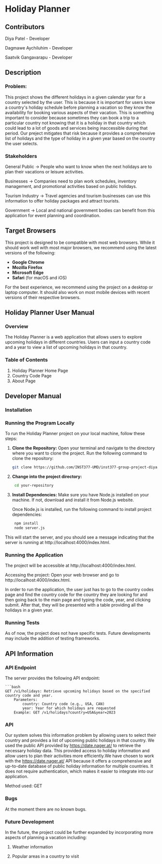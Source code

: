 # Holiday Planner
## Contributors
Diya Patel - Developer

Dagmawe Aychiluhim - Developer

Saatvik Gangavarapu - Developer

## Description
### Problem:
This project shows the different holidays in a given calendar year for a country selected by the user. 
This is because it is important for users know a country's holiday schedule before planning a vacation so they
know the availability for booking various aspects of their vacation. This is something important to consider because sometimes they
can book a trip to a particular country not knowing that it is a holiday in that country which could lead to a
lot of goods and services being inaccessible during that period. Our preject mitigates that risk because it provides
a comprehensive list of holidays and the type of holiday in a given year based on the country the user selects. 
 
### Stakeholders
General Public → People who want to know when the next holidays are to plan their vacations or leisure activities.

Businesses → Companies need to plan work schedules, inventory management, and promotional activities based on public holidays.

Tourism Industry → Travel agencies and tourism businesses can use this information to offer holiday packages and attract tourists.

Government → Local and national government bodies can benefit from this application for event planning and coordination.


## Target Browsers

This project is designed to be compatible with most web browsers. While it should work well with most major browsers, we recommend using the latest versions of the following:

- **Google Chrome**
- **Mozilla Firefox**
- **Microsoft Edge**
- **Safari** (for macOS and iOS)

For the best experience, we recommend using the project on a desktop or laptop computer. It should also work on most mobile devices with recent versions of their respective browsers.

## Holiday Planner User Manual

### Overview

The Holiday Planner is a web application that allows users to explore upcoming holidays in different countries. Users can input a country code and a year to view a list of upcoming holidays in that country. 

### Table of Contents

1. Holiday Planner Home Page
2. Country Code Page
3. About Page

## Developer Manual
### Installation
### Running the Program Locally

To run the Holiday Planner project on your local machine, follow these steps:

1. **Clone the Repository:**
   Open your terminal and navigate to the directory where you want to clone the project. Run the following command to clone the repository:

   ```bash
   git clone https://github.com/INST377-UMD/inst377-group-project-diyapatel02

2. **Change into the project directory:**

   ```bash
    cd your-repository

3. **Install Dependencies:**
Make sure you have Node.js installed on your machine. If not, download and install it from Node.js website.

    Once Node.js is installed, run the following command to install project dependencies:

   ```bash
    npm install
    node server.js

This will start the server, and you should see a message indicating that the server is running at http://localhost:4000/index.html.


### Running the Application
The project will be accessible at http://localhost:4000/index.html.

Accessing the project:
Open your web browser and go to http://localhost:4000/index.html.

In order to run the application, the user just has to go to the country codes page and find the country code for the country
they are looking for and then going back to the main page and typing the code, year, and clicking submit. After that, they will be presented
with a table providing all the holidays in a given year. 

### Running Tests
As of now, the project does not have specific tests. Future developments may include the addition of testing frameworks.

## API Information

### API Endpoint
The server provides the following API endpoint:

    ```bash
    GET /v1/holidays: Retrieve upcoming holidays based on the specified country code and year.
        Parameters:
            country: Country code (e.g., USA, CAN)
            year: Year for which holidays are requested
        Example: GET /v1/holidays?country=USA&year=2023

### API
Our system solves this information problem by allowing users to select their country and provides a list of upcoming public holidays in that country. We  used the public API provided by https://date.nager.at/ to retrieve the necessary holiday data. This provided access to holiday information and allow users to plan their activities more efficiently.We have chosen to work with the https://date.nager.at/ API because it offers a comprehensive and up-to-date database of public holiday information for multiple countries. It does not require authentication, which makes it easier to integrate into our application.

Method used: GET

### Bugs
At the moment there are no known bugs. 

### Future Development
In the future, the project could be further expanded by incorporating more aspects of planning a vacation including: 

1. Weather information

2. Popular areas in a country to visit